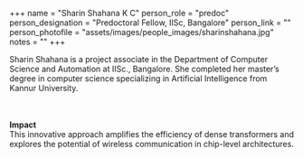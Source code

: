 +++
name = "Sharin Shahana K C"
person_role = "predoc"
person_designation = "Predoctoral Fellow, IISc, Bangalore"
person_link = ""
person_photofile = "assets/images/people_images/sharinshahana.jpg"
notes = ""
+++

Sharin Shahana is a project associate in the Department of Computer Science and Automation at IISc., Bangalore. She completed her master’s degree in computer science specializing in Artificial Intelligence from Kannur University. 

<br><br><b>Impact</b><br>
This innovative approach amplifies the efficiency of dense transformers and explores the potential of wireless communication in chip-level architectures.

